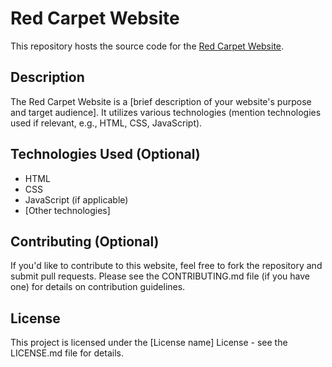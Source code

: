 # Red Carpet Website

This repository hosts the source code for the [Red Carpet Website](https://gayashanb.github.io/red-carpet/).

## Description

The Red Carpet Website is a [brief description of your website's purpose and target audience]. It utilizes various technologies (mention technologies used if relevant, e.g., HTML, CSS, JavaScript).

## Technologies Used (Optional)

* HTML
* CSS
* JavaScript (if applicable)
* [Other technologies]

## Contributing (Optional)

If you'd like to contribute to this website, feel free to fork the repository and submit pull requests. Please see the CONTRIBUTING.md file (if you have one) for details on contribution guidelines.

## License

This project is licensed under the [License name] License - see the LICENSE.md file for details.
